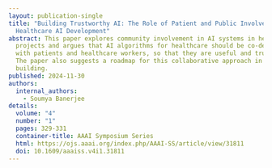 ```yaml
---
layout: publication-single
title: "Building Trustworthy AI: The Role of Patient and Public Involvement in
  Healthcare AI Development"
abstract: This paper explores community involvement in AI systems in healthcare
  projects and argues that AI algorithms for healthcare should be co-designed
  with patients and healthcare workers, so that they are useful and trustworthy.
  The paper also suggests a roadmap for this collaborative approach in AI model
  building.
published: 2024-11-30
authors:
  internal_authors:
    - Soumya Banerjee
details:
  volume: "4"
  number: "1"
  pages: 329-331
  container-title: AAAI Symposium Series
  html: https://ojs.aaai.org/index.php/AAAI-SS/article/view/31811
  doi: 10.1609/aaaiss.v4i1.31811
---
```

